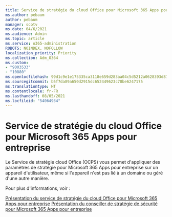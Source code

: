 ```yaml
---
title: Service de stratégie du cloud Office pour Microsoft 365 Apps pour entreprise
ms.author: pebaum
author: pebaum
manager: scotv
ms.date: 04/6/2021
ms.audience: Admin
ms.topic: article
ms.service: o365-administration
ROBOTS: NOINDEX, NOFOLLOW
localization_priority: Priority
ms.collection: Adm_O364
ms.custom:
- "9003533"
- "10880"
ms.openlocfilehash: 99d1c9e1e175335ca3118e659d283aa04c5d5212a0628393d87114c834685d0e
ms.sourcegitcommit: b5f7da89a650d2915dc652449623c78be6247175
ms.translationtype: HT
ms.contentlocale: fr-FR
ms.lasthandoff: 08/05/2021
ms.locfileid: "54064934"
---
```

# <a name="office-cloud-policy-service-for-microsoft-365-apps-for-enterprise"></a>Service de stratégie du cloud Office pour Microsoft 365 Apps pour entreprise

Le Service de stratégie cloud Office (OCPS) vous permet d'appliquer des paramètres de stratégie pour Microsoft 365 Apps pour entreprise sur un appareil d'utilisateur, même si l'appareil n'est pas lié à un domaine ou géré d'une autre manière. 

Pour plus d'informations, voir :

[Présentation du service de stratégie du cloud Office pour Microsoft 365 Apps pour entreprise](https://docs.microsoft.com/deployoffice/overview-office-cloud-policy-service)
[ Présentation du conseiller de stratégie de sécurité pour Microsoft 365 Apps pour entreprise ](https://docs.microsoft.com/deployoffice/overview-of-security-policy-advisor)